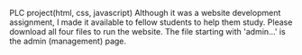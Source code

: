 PLC project(html, css, javascript)
Although it was a website development assignment, I made it available to fellow students to help them study.
Please download all four files to run the website. The file starting with 'admin...' is the admin (management) page.
